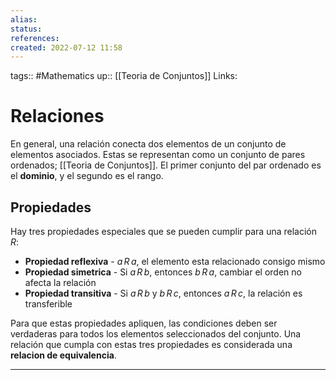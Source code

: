 ```yaml
---
alias:
status:
references:
created: 2022-07-12 11:58
---
```

tags:: #Mathematics 
up:: [[Teoria de Conjuntos]]
Links: 
# Relaciones
En general, una relación conecta dos elementos de un conjunto de elementos asociados. Estas se representan como un conjunto de pares ordenados; [[Teoria de Conjuntos]]. El primer conjunto del par ordenado es el **dominio**, y el segundo es el rango.

## Propiedades
Hay tres propiedades especiales que se pueden cumplir para una relación $R$:
- **Propiedad reflexiva** - $a\,R\,a$, el elemento esta relacionado consigo mismo
- **Propiedad simetrica** - Si $a\,R\,b$, entonces $b\,R\,a$, cambiar el orden no afecta la relación
- **Propiedad transitiva** - Si $a\,R\,b$ y $b\,R\,c$, entonces $a\,R\,c$, la relación es transferible

Para que estas propiedades apliquen, las condiciones deben ser verdaderas para todos los elementos seleccionados del conjunto. Una relación que cumpla con estas tres propiedades es considerada una **relacion de equivalencia**.

---